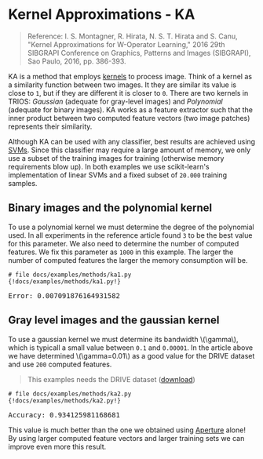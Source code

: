 # Kernel Approximations - KA

> Reference: I. S. Montagner, R. Hirata, N. S. T. Hirata and S. Canu, "Kernel Approximations for W-Operator Learning," 2016 29th SIBGRAPI Conference on Graphics, Patterns and Images (SIBGRAPI), Sao Paulo, 2016, pp. 386-393.

KA is a method that employs [kernels](https://en.wikipedia.org/wiki/Kernel_method) to process image. Think of a kernel as a similarity function between two images. It they are similar its value is close to `1`, but if they are different it is closer to `0`. There are two kernels in TRIOS: *Gaussian* (adequate for gray-level images) and *Polynomial* (adequate for binary images). KA works as a feature extractor such that the inner product between two computed feature vectors (two image patches) represents their similarity. 

Although KA can be used with any classifier, best results are achieved using [SVMs](https://en.wikipedia.org/wiki/Support_vector_machine). Since this classifier may require a large amount of memory, we only use a subset of the training images for training (otherwise memory requirements blow up). In both examples we use scikit-learn's implementation of linear SVMs and a fixed subset of `20.000` training samples. 


## Binary images and the polynomial kernel

To use a polynomial kernel we must determine the degree of the polynomial used. In all experiments in the reference article found `3` to be the best value for this parameter. We also need to determine the number of computed features. We fix this parameter as `1000` in this example. The larger the number of computed features the larger the memory consumption will be.

```{python}
# file docs/examples/methods/ka1.py
{!docs/examples/methods/ka1.py!}
```
<pre>
Error: 0.007091876164931582
</pre>

## Gray level images and the gaussian kernel

To use a gaussian kernel we must determine its bandwidth \\(\gamma\\), which is typicall a small value between `0.1` and `0.00001`. In the article above we have determined \\(\gamma=0.01\\) as a good value for the DRIVE dataset and use `200` computed features. 

> This examples needs the DRIVE dataset ([download](https://www.isi.uu.nl/Research/Databases/DRIVE/download.php))

```{python}
# file docs/examples/methods/ka2.py
{!docs/examples/methods/ka2.py!}
```
<pre>
Accuracy: 0.934125981168681
</pre>

This value is much better than the one we obtained using [Aperture](aperture.md)
alone! By using larger computed feature vectors and larger training sets we can
improve even more this result. 

